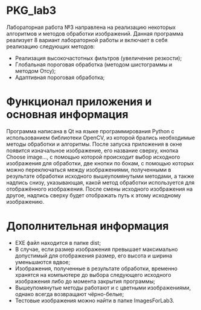 # PKG_lab3

Лабораторная работа №3 направлена на реализацию некоторых алгоритмов и методов обработки изображений. Данная программа реализует 8 вариант лабораторной работы и включает в себя реализацию следующих методов:
- Реализация высокочастотных фильтров (увеличение резкости);
- Глобальная пороговая обработка (методом шистограммы и методом Отсу);
- Адаптивная пороговая обработка;

# Функционал приложения и основная информация

Программа написана в Qt на языке программирования Python с использованием библиотеки OpenCV, из которой брались необходимые методы обработки и алгоритмы.
После запуска приложения в окне появится изначальное изображение, его название сверху, кнопка Choose image..., с помощью которой происходит выбор исходного изображения для обработки, две кнопки по бокам, с помощью которых можно переключаться между изображениями, полученными в результате обработки исходного вышеупомянутыми методами, а также надпись снизу, указывающая, какой метод обработки используется для отображённого изображения. После смены исходного изображения на другое, надпись сверху будет отображать путь к этому исходному изображению.

# Дополнительная информация

- EXE файл находится в папке dist;
- В случае, если размер изображения превышает максимально допустимый для отображения размер, его высота и ширина уменьшаются вдвое;
- Изображения, полученные в результате обработки, временно хранятся на компьютере до выбора следующего исходного изображения либо до момента закрытия программы;
- Вышеупомянутые методы работают и с цветными изображениями, однако всегда возвращают чёрно-белые;
- Тестовые изображения можно найти в папке ImagesForLab3.
